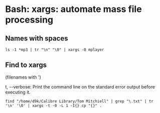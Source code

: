 # Bash: xargs: automate mass file processing

## Names with spaces

`ls -1 *mp3 | tr "\n" "\0" | xargs -0 mplayer`

## Find to xargs

(filenames with ')

t, --verbose: Print the command line on the standard error output before executing it.

`find "/home/d9k/Calibre Library/Tom Mitchiell" | grep "\.txt" | tr '\n' '\0' | xargs -t -0 -L 1 -I{} cp "{}" .`
